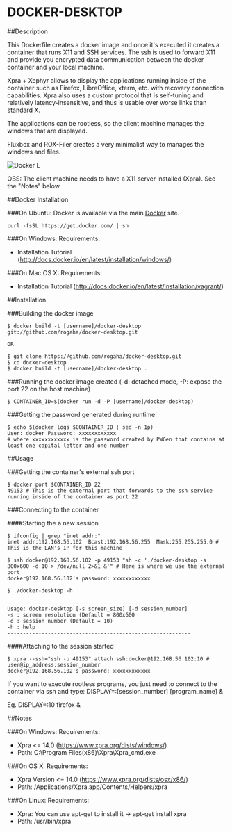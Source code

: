 DOCKER-DESKTOP
==============

##Description

This Dockerfile creates a docker image and once it's executed it creates a container that runs X11 and SSH services.
The ssh is used to forward X11 and provide you encrypted data communication between the docker container and your local machine.

Xpra + Xephyr allows to display the applications running inside of the container such as Firefox, LibreOffice, xterm, etc. with recovery connection capabilities. Xpra also uses a custom protocol that is self-tuning and relatively latency-insensitive, and thus is usable over worse links than standard X.

The applications can be rootless, so the client machine manages the windows that are displayed.

Fluxbox and ROX-Filer creates a very minimalist way to manages the windows and files.


![Docker L](image/docker-desktop.png "Docker-Desktop")

OBS: The client machine needs to have a X11 server installed (Xpra). See the "Notes" below.

##Docker Installation

###On Ubuntu:
Docker is available via the main [Docker](https://docs.docker.com/linux/step_one/) site.

```
curl -fsSL https://get.docker.com/ | sh
```

###On Windows:
Requirements:
- Installation Tutorial (http://docs.docker.io/en/latest/installation/windows/)

###On Mac OS X:
Requirements:
- Installation Tutorial (http://docs.docker.io/en/latest/installation/vagrant/)

##Installation


###Building the docker image

```
$ docker build -t [username]/docker-desktop git://github.com/rogaha/docker-desktop.git

OR

$ git clone https://github.com/rogaha/docker-desktop.git
$ cd docker-desktop
$ docker build -t [username]/docker-desktop .
```

###Running the docker image created (-d: detached mode, -P: expose the port 22 on the host machine)

```
$ CONTAINER_ID=$(docker run -d -P [username]/docker-desktop)
```

###Getting the password generated during runtime

```
$ echo $(docker logs $CONTAINER_ID | sed -n 1p)
User: docker Password: xxxxxxxxxxxx
# where xxxxxxxxxxxx is the password created by PWGen that contains at least one capital letter and one number
```

##Usage

###Getting the container's external ssh port

```
$ docker port $CONTAINER_ID 22
49153 # This is the external port that forwards to the ssh service running inside of the container as port 22
```

###Connecting to the container

####Starting the a new session

```
$ ifconfig | grep "inet addr:"
inet addr:192.168.56.102  Bcast:192.168.56.255  Mask:255.255.255.0 # This is the LAN's IP for this machine

$ ssh docker@192.168.56.102 -p 49153 "sh -c './docker-desktop -s 800x600 -d 10 > /dev/null 2>&1 &'" # Here is where we use the external port
docker@192.168.56.102's password: xxxxxxxxxxxx

$ ./docker-desktop -h

-----------------------------------------------------------
Usage: docker-desktop [-s screen_size] [-d session_number]
-s : screen resolution (Default = 800x600
-d : session number (Default = 10)
-h : help
-----------------------------------------------------------
```

####Attaching to the session started

```
$ xpra --ssh="ssh -p 49153" attach ssh:docker@192.168.56.102:10 # user@ip_address:session_number
docker@192.168.56.102's password: xxxxxxxxxxxx

```
If you want to execute rootless programs, you just need to connect to the container via ssh and type:
DISPLAY=:[session_number] [program_name] &

Eg. DISPLAY=:10 firefox &

##Notes

###On Windows:
Requirements:
- Xpra <= 14.0 (https://www.xpra.org/dists/windows/)
- Path: C:\Program Files(x86)\Xpra\Xpra_cmd.exe

###On OS X:
Requirements:
- Xpra Version <= 14.0 (https://www.xpra.org/dists/osx/x86/)
- Path: /Applications/Xpra.app/Contents/Helpers/xpra


###On Linux:
Requirements:
- Xpra: You can use apt-get to install it -> apt-get install xpra
- Path: /usr/bin/xpra
